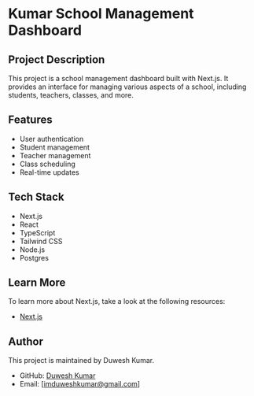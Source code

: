 # Kumar School Management Dashboard

## Project Description

This project is a school management dashboard built with Next.js. It provides an interface for managing various aspects of a school, including students, teachers, classes, and more.

## Features

- User authentication
- Student management
- Teacher management
- Class scheduling
- Real-time updates

## Tech Stack

- Next.js
- React
- TypeScript
- Tailwind CSS
- Node.js
- Postgres

## Learn More

To learn more about Next.js, take a look at the following resources:

- [Next.js](https://nextjs.org/learn)

## Author

This project is maintained by Duwesh Kumar.

- GitHub: [Duwesh Kumar](https://github.com/duwesh)
- Email: [imduweshkumar@gmail.com]
